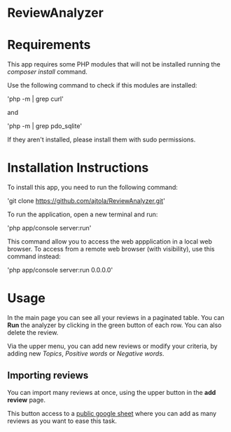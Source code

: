 ReviewAnalyzer
==============

# Requirements

This app requires some PHP modules that will not be installed running the *composer install* command.

Use the following command to check if this modules are installed:

'php -m | grep curl'

and

'php -m | grep pdo_sqlite'

If they aren't installed, please install them with sudo permissions.


# Installation Instructions

To install this app, you need to run the following command:

'git clone https://github.com/ajtola/ReviewAnalyzer.git'

To run the application, open a new terminal and run:

'php app/console server:run'

This command allow you to access the web appplication in a local web browser. To access from a remote web browser (with visibility), use this command instead:

'php app/console server:run 0.0.0.0'


# Usage

In the main page you can see all your reviews in a paginated table. 
You can **Run** the analyzer by clicking in the green button of each row. You can also delete the review.

Via the upper menu, you can add new reviews or modify your criteria, by adding new *Topics*, *Positive words* or *Negative words*.

## Importing reviews

You can import many reviews at once, using the upper button in the **add review** page.

This button access to a [public google sheet](https://docs.google.com/spreadsheets/d/1GCOhIkzm13Kln6uyUhK7ShMoPn_qUCYLxCKDIogPQt0) where you can add as many reviews as you want to ease this task.
